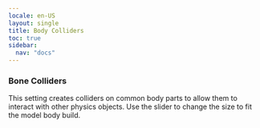 ```yaml
---
locale: en-US
layout: single
title: Body Colliders
toc: true
sidebar:
  nav: "docs"
---
```


### Bone Colliders 
This setting creates colliders on common body parts to allow them to interact with other physics objects. Use the slider to change the size to fit the model body build. 